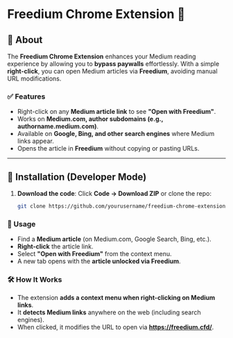 # Freedium Chrome Extension 🚀

## 📌 About  
The **Freedium Chrome Extension** enhances your Medium reading experience by allowing you to **bypass paywalls** effortlessly. With a simple **right-click**, you can open Medium articles via **Freedium**, avoiding manual URL modifications.

### ✅ **Features**
- Right-click on any **Medium article link** to see **"Open with Freedium"**.
- Works on **Medium.com, author subdomains (e.g., authorname.medium.com)**.
- Available on **Google, Bing, and other search engines** where Medium links appear.
- Opens the article in **Freedium** without copying or pasting URLs.

---

## 🔧 **Installation (Developer Mode)**
1. **Download the code**: Click **Code → Download ZIP** or clone the repo:
   ```bash
   git clone https://github.com/yourusername/freedium-chrome-extension.git

### 📖 Usage
- Find a **Medium article** (on Medium.com, Google Search, Bing, etc.).
- **Right-click** the article link.
- Select **"Open with Freedium"** from the context menu.
- A new tab opens with the **article unlocked via Freedium**.

### 🛠 How It Works
- The extension **adds a context menu when right-clicking on Medium links**.
- It **detects Medium links** anywhere on the web (including search engines).
- When clicked, it modifies the URL to open via **https://freedium.cfd/**.
